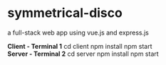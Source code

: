 # symmetrical-disco
a full-stack web app using vue.js and express.js

<strong>Client - Terminal 1</strong>
cd client
npm install
npm start <br>
<strong>Server - Terminal 2</strong>
cd server
npm install
npm start
